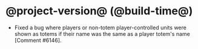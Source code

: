 # @project-version@ (@build-time@)

* Fixed a bug where players or non-totem player-controlled units were shown as totems if their name was the same as a player totem's name [Comment #6146].

